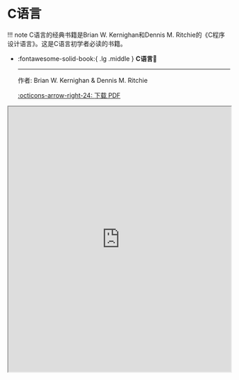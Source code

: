 # C语言

!!! note
    C语言的经典书籍是Brian W. Kernighan和Dennis M. Ritchie的《C程序设计语言》。这是C语言初学者必读的书籍。

<div class="grid cards" markdown>

-   :fontawesome-solid-book:{ .lg .middle } __C语言🎯__

    ---
    作者: Brian W. Kernighan & Dennis M. Ritchie

    [:octicons-arrow-right-24: <a href="http://www.cuishuaiwen.com:7500/CODING/C-C++/C/The_C_Programming_Language_2_ch.pdf" target="_blank"> 下载 PDF </a>](#)

</div>

<iframe src="http://www.cuishuaiwen.com:7500/CODING/C-C++/C/The_C_Programming_Language_2_ch.pdf" width="100%" height="600px"></iframe>

